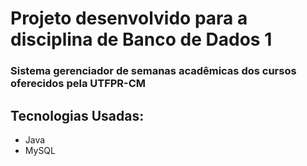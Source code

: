 # Projeto desenvolvido para a disciplina de Banco de Dados 1
### Sistema gerenciador de semanas acadêmicas dos cursos oferecidos pela UTFPR-CM

## Tecnologias Usadas:
- Java
- MySQL
